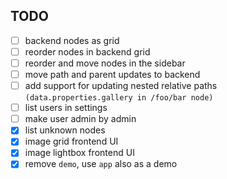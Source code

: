 ## TODO

- [ ] backend nodes as grid
- [ ] reorder nodes in backend grid
- [ ] reorder and move nodes in the sidebar
- [ ] move path and parent updates to backend
- [ ] add support for updating nested relative paths `(data.properties.gallery in /foo/bar node)`
- [ ] list users in settings
- [ ] make user admin by admin
- [x] list unknown nodes
- [x] image grid frontend UI
- [x] image lightbox frontend UI
- [x] remove `demo`, use `app` also as a demo
